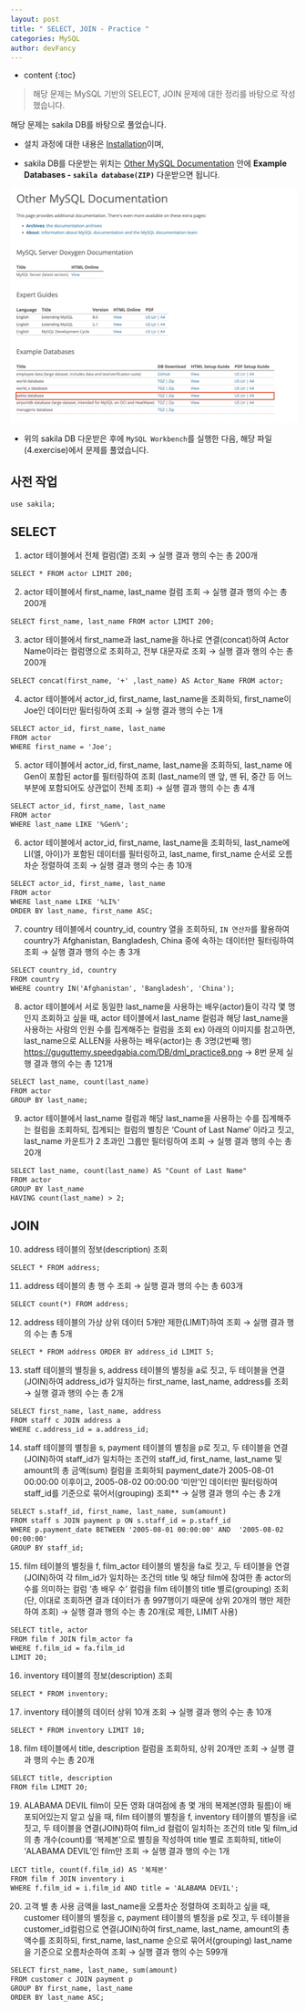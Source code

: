 ```yaml
---
layout: post
title: " SELECT, JOIN - Practice "
categories: MySQL
author: devFancy
---
```

* content
{:toc}

> 해당 문제는 MySQL 기반의 SELECT, JOIN 문제에 대한 정리를 바탕으로 작성했습니다.

해당 문제는 sakila DB를 바탕으로 풀었습니다.

* 설치 과정에 대한 내용은 [Installation](https://dev.mysql.com/doc/sakila/en/sakila-installation.html)이며,

* sakila DB를 다운받는 위치는 [Other MySQL Documentation](https://dev.mysql.com/doc/index-other.html) 안에 **Example Databases - `sakila database(ZIP)`** 다운받으면 됩니다.

![](/assets/img/mysql/2023-06-08-MySQL-Practice-1.png)

* 위의 sakila DB 다운받은 후에 `MySQL Workbench`를 실행한 다음, 해당 파일(4.exercise)에서 문제를 풀었습니다.

## 사전 작업

```mysql
use sakila;
```

## SELECT

1. actor 테이블에서 전체 컬럼(열) 조회
   → 실행 결과 행의 수는 총 200개

```mysql
SELECT * FROM actor LIMIT 200;
```

2. actor 테이블에서 first_name, last_name 컬럼 조회
   → 실행 결과 행의 수는 총 200개

```mysql
SELECT first_name, last_name FROM actor LIMIT 200;
```

3. actor 테이블에서 first_name과 last_name을 하나로 연결(concat)하여 Actor Name이라는 컬럼명으로 조회하고, 전부 대문자로 조회
   → 실행 결과 행의 수는 총 200개

```mysql
SELECT concat(first_name, '+' ,last_name) AS Actor_Name FROM actor;
```

4. actor 테이블에서 actor_id, first_name, last_name을 조회하되, first_name이 Joe인 데이터만 필터링하여 조회
   → 실행 결과 행의 수는 1개

```mysql
SELECT actor_id, first_name, last_name
FROM actor
WHERE first_name = 'Joe';
```

5. actor 테이블에서 actor_id, first_name, last_name을 조회하되, last_name 에 Gen이 포함된 actor를 필터링하여 조회
  (last_name의 맨 앞, 맨 뒤, 중간 등 어느 부분에 포함되어도 상관없이 전체 조회)
   → 실행 결과 행의 수는 총 4개

```mysql
SELECT actor_id, first_name, last_name
FROM actor
WHERE last_name LIKE '%Gen%';
```

6. actor 테이블에서 actor_id, first_name, last_name을 조회하되, last_name에 LI(엘, 아이)가 포함된 데이터를 필터링하고, last_name, first_name 순서로 오름차순 정렬하여 조회
  → 실행 결과 행의 수는 총 10개

```mysql
SELECT actor_id, first_name, last_name
FROM actor
WHERE last_name LIKE '%LI%'
ORDER BY last_name, first_name ASC;
```

7. country 테이블에서 country_id, country 열을 조회하되, `IN 연산자`를 활용하여 country가 Afghanistan, Bangladesh, China 중에 속하는 데이터만 필터링하여 조회
   → 실행 결과 행의 수는 총 3개

```mysql
SELECT country_id, country
FROM country
WHERE country IN('Afghanistan', 'Bangladesh', 'China');
```

8. actor 테이블에서 서로 동일한 last_name을 사용하는 배우(actor)들이 각각 몇 명인지 조회하고 싶을 때,
   actor 테이블에서 last_name 컬럼과 해당 last_name을 사용하는 사람의 인원 수를 집계해주는 컬럼을 조회
   ex) 아래의 이미지를 참고하면, last_name으로 ALLEN을 사용하는 배우(actor)는 총 3명(2번째 행)
    https://guguttemy.speedgabia.com/DB/dml_practice8.png
   → 8번 문제 실행 결과 행의 수는 총 121개

```mysql
SELECT last_name, count(last_name)
FROM actor
GROUP BY last_name;
```

9. actor 테이블에서 last_name 컬럼과 해당 last_name을 사용하는 수를 집계해주는 컬럼을 조회하되, 집계되는 컬럼의 별칭은 ‘Count of Last Name’ 이라고 짓고, last_name 카운트가 2 초과인 그룹만 필터링하여 조회
  → 실행 결과 행의 수는 총 20개

```mysql
SELECT last_name, count(last_name) AS "Count of Last Name"
FROM actor
GROUP BY last_name
HAVING count(last_name) > 2;
```

## JOIN

10. address 테이블의 정보(description) 조회

```mysql
SELECT * FROM address;
```

11. address 테이블의 총 행 수 조회
    → 실행 결과 행의 수는 총 603개

```mysql
SELECT count(*) FROM address;
```

12. address 테이블의 가상 상위 데이터 5개만 제한(LIMIT)하여 조회
    → 실행 결과 행의 수는 총 5개

```mysql
SELECT * FROM address ORDER BY address_id LIMIT 5;
```

13. staff 테이블의 별칭을 s, address 테이블의 별칭을 a로 짓고, 두 테이블을 연결(JOIN)하여 address_id가 일치하는 first_name, last_name, address를 조회
    → 실행 결과 행의 수는 총 2개

```mysql
SELECT first_name, last_name, address
FROM staff c JOIN address a
WHERE c.address_id = a.address_id;
```

14. staff 테이블의 별칭을 s, payment 테이블의 별칭을 p로 짓고, 두 테이블을 연결(JOIN)하여 staff_id가 일치하는 조건의 staff_id, first_name, last_name 및 amount의 총 금액(sum) 컬럼을 조회하되
    payment_date가 2005-08-01 00:00:00 이후이고, 2005-08-02 00:00:00 ‘미만’인 데이터만 필터링하여 staff_id를 기준으로 묶어서(grouping) 조회**
    → 실행 결과 행의 수는 총 2개

```mysql
SELECT s.staff_id, first_name, last_name, sum(amount)
FROM staff s JOIN payment p ON s.staff_id = p.staff_id
WHERE p.payment_date BETWEEN '2005-08-01 00:00:00' AND  '2005-08-02 00:00:00'
GROUP BY staff_id;
```

15. film 테이블의 별칭을 f, film_actor 테이블의 별칭을 fa로 짓고, 두 테이블을 연결(JOIN)하여 각 film_id가 일치하는 조건의 title 및 해당 film에 참여한 총 actor의 수를 의미하는 컬럼 ‘총 배우 수’ 컬럼을 film 테이블의 title 별로(grouping) 조회
    (단, 이대로 조회하면 결과 데이터가 총 997행이기 때문에 상위 20개의 행만 제한하여 조회)
    → 실행 결과 행의 수는 총 20개(로 제한, LIMIT 사용)

```mysql
SELECT title, actor
FROM film f JOIN film_actor fa
WHERE f.film_id = fa.film_id
LIMIT 20;
```

16. inventory 테이블의 정보(description) 조회

```mysql
SELECT * FROM inventory;
```

17. inventory 테이블의 데이터 상위 10개 조회
    → 실행 결과 행의 수는 총 10개

```mysql
SELECT * FROM inventory LIMIT 10;
```

18. film 테이블에서 title, description 컬럼을 조회하되, 상위 20개만 조회
  → 실행 결과 행의 수는 총 20개

```mysql
SELECT title, description
FROM film LIMIT 20;
```

19. ALABAMA DEVIL film이 모든 영화 대여점에 총 몇 개의 복제본(영화 필름)이 배포되어있는지 알고 싶을 때,
  film 테이블의 별칭을 f, inventory 테이블의 별칭을 i로 짓고,
  두 테이블을 연결(JOIN)하여 film_id 컬럼이 일치하는 조건의 title 및
  film_id의 총 개수(count)를 ‘복제본’으로 별칭을 작성하여 title 별로 조회하되,
  title이 ‘ALABAMA DEVIL’인 film만 조회
  → 실행 결과 행의 수는 1개

```mysql
LECT title, count(f.film_id) AS '복제본'
FROM film f JOIN inventory i
WHERE f.film_id = i.film_id AND title = 'ALABAMA DEVIL';
```

20. 고객 별 총 사용 금액을 last_name을 오름차순 정렬하여 조회하고 싶을 때,
  customer 테이블의 별칭을 c, payment 테이블의 별칭을 p로 짓고,
  두 테이블을 customer_id컬럼으로 연결(JOIN)하여 first_name, last_name, amount의 총 액수를 조회하되,
  first_name, last_name 순으로 묶어서(grouping) last_name을 기준으로 오름차순하여 조회
  → 실행 결과 행의 수는 599개

```mysql
SELECT first_name, last_name, sum(amount)
FROM customer c JOIN payment p
GROUP BY first_name, last_name
ORDER BY last_name ASC;
```